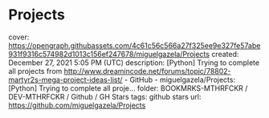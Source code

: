 # Projects

cover: https://opengraph.githubassets.com/4c61c56c566a27f325ee9e327fe57abe931f9316c574982d1013c156ef247678/miguelgazela/Projects
created: December 27, 2021 5:05 PM (UTC)
description: [Python] Trying to complete all projects from http://www.dreamincode.net/forums/topic/78802-martyr2s-mega-project-ideas-list/ - GitHub - miguelgazela/Projects: [Python] Trying to complete all proje...
folder: BOOKMRKS-MTHRFCKR / DEV-MTHRFCKR / Github / GH Stars
tags: github stars
url: https://github.com/miguelgazela/Projects